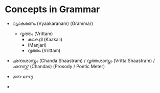 # Concepts in Grammar
- വ്യാകരണം (Vyaakaranam) (Grammar)
	- വൃത്തം (Vrittam)
		- കാകളി (Kaakali)
		-  (Manjari)
		- വൃത്തം (Vrittam)


- ഛന്ദഃശാസ്ത്രം (Chanda Shaastram) / വൃത്തശാസ്ത്രം (Vritta Shaastram) /  ഛന്ദസ്സ് (Chandas) (Prosody / Poetic Meter)


- ഗുരു-ലഘു
- 